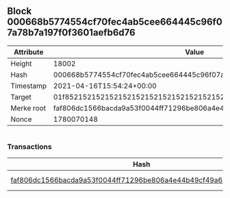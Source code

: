 ## Block 000668b5774554cf70fec4ab5cee664445c96f07a78b7a197f0f3601aefb6d76

Attribute | Value
--- | ---
Height | 18002
Hash | 000668b5774554cf70fec4ab5cee664445c96f07a78b7a197f0f3601aefb6d76
Timestamp | 2021-04-16T15:54:24+00:00
Target | 01f8521521521521521521521521521521521521521521521521521521521521
Merke root | faf806dc1566bacda9a53f0044ff71296be806a4e44b49cf49a6a0aae98e1b3d
Nonce | 1780070148

```

```

### Transactions

Hash | Amount
--- | ---
[faf806dc1566bacda9a53f0044ff71296be806a4e44b49cf49a6a0aae98e1b3d](faf806dc1566bacda9a53f0044ff71296be806a4e44b49cf49a6a0aae98e1b3d.md) | 10.00000000 SKEPTI 
